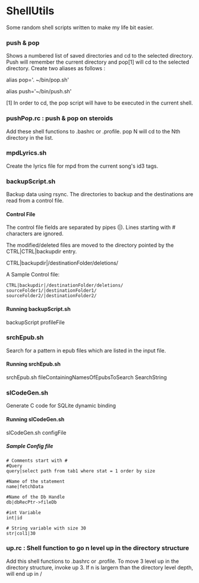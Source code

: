 ShellUtils
========

Some random shell scripts written to make my life bit easier.

### push & pop
Shows a numbered list of saved directories and cd to the selected directory. Push will remember the current directory and pop[1] will cd to the selected directory. 
Create two aliases as follows :

alias pop='. ~/bin/pop.sh'

alias push='~/bin/push.sh'

[1] In order to cd, the pop script will have to be executed in the current shell. 

### pushPop.rc : push & pop on steroids
Add these shell functions to .bashrc or .profile. 
pop N will cd to the Nth directory in the list.

### mpdLyrics.sh

Create the lyrics file for mpd from the current song's id3 tags.

### backupScript.sh
Backup data using rsync. The directories to backup and the destinations are read from a control file.

#### Control File
The control file fields are separated by pipes (|). Lines starting with # characters are ignored.

The modified/deleted files are moved to the directory pointed by the CTRL|CTRL|backupdir entry.

CTRL|backupdir|/destinationFolder/deletions/

A Sample Control file:
```
CTRL|backupdir|/destinationFolder/deletions/
sourceFolder1/|destinationFolder1/
sourceFolder2/|destinationFolder2/
```

#### Running backupScript.sh
backupScript profileFile

### srchEpub.sh
Search for a pattern in epub files which are listed in the input file.

#### Running srchEpub.sh
srchEpub.sh fileContainingNamesOfEpubsToSearch SearchString

### slCodeGen.sh
Generate C code for SQLite dynamic binding

#### Running slCodeGen.sh

slCodeGen.sh configFile

##### Sample Config file
```
# Comments start with #
#Query
query|select path from tab1 where stat = 1 order by size

#Name of the statement
name|fetchData

#Name of the Db Handle
db|dbRecPtr->fileDb

#int Variable
int|id

# String variable with size 30
str|col1|30
```

### up.rc : Shell function to go n level up in the directory structure
Add this shell functions to .bashrc or .profile. To move 3 level up in
the directory structure, invoke up 3. If n is largern than the directory
level depth, will end up in /
